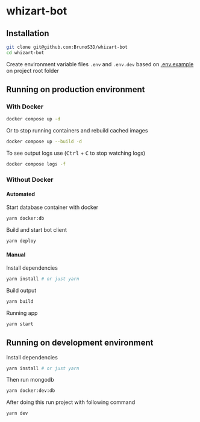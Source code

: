# whizart-bot

## Installation

```bash
git clone git@github.com:BrunoS3D/whizart-bot
cd whizart-bot
```

Create environment variable files `.env` and `.env.dev` based on [.env.example](./.env.example) on project root folder

## Running on production environment

### With Docker

```bash
docker compose up -d
```

Or to stop running containers and rebuild cached images

```bash
docker compose up --build -d
```

To see output logs use (<kbd>Ctrl</kbd> + <kbd>C</kbd> to stop watching logs)

```bash
docker compose logs -f
```

### Without Docker

#### Automated

Start database container with docker

```bash
yarn docker:db
```

Build and start bot client

```bash
yarn deploy
```

#### Manual

Install dependencies

```bash
yarn install # or just yarn
```

Build output

```bash
yarn build
```

Running app

```bash
yarn start
```

## Running on development environment

Install dependencies

```bash
yarn install # or just yarn
```

Then run mongodb

```bash
yarn docker:dev:db
```

After doing this run project with following command

```bash
yarn dev
```
